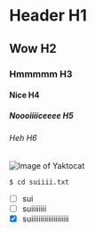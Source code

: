 # Header H1
## Wow H2
### Hmmmmm H3
#### Nice H4
##### Noooiiiiceeee H5
###### Heh H6

![Image of Yaktocat](https://octodex.github.com/images/yaktocat.png)


```
$ cd suiiii.txt
```



- [ ] sui
- [ ] suiiiiiiii
- [x] suiiiiiiiiiiiiiiiiiiii
